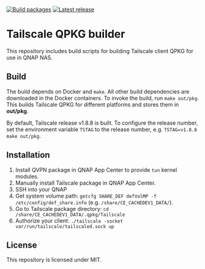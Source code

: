 [![Build packages](https://github.com/ivokub/tailscale-qpkg/workflows/Build%20packages/badge.svg?branch=master)](https://github.com/ivokub/tailscale-qpkg/actions/workflows/build.yml)
[![Latest release](https://img.shields.io/github/v/release/ivokub/tailscale-qpkg?sort=semver)](https://github.com/ivokub/tailscale-qpkg/releases/latest)

Tailscale QPKG builder
======================

This repository includes build scripts for building Tailscale client QPKG for
use in QNAP NAS.

Build
-----

The build depends on Docker and `make`. All other build dependencies are
downloaded in the Docker containers. To invoke the build, run `make out/pkg`.
This builds Tailscale QPKG for different platforms and stores them in
**out/pkg**.

By default, Tailscale release v1.8.8 is built. To configure the release number,
set the environment variable `TSTAG` to the release number, e.g.
`TSTAG=v1.8.8 make out/pkg`.

Installation
------------

1. Install QVPN package in QNAP App Center to provide `tun` kernel modules.
2. Manually install Tailscale package in QNAP App Center.
3. SSH into your QNAP
4. Get system volume path: `getcfg SHARE_DEF defVolMP -f /etc/config/def_share.info` (e.g. `/share/CE_CACHEDEV1_DATA/`).
5. Go to Tailscale package directory: `cd /share/CE_CACHEDEV1_DATA/.qpkg/Tailscale`
6. Authorize your client: `./tailscale -socket var/run/tailscale/tailscaled.sock up`

License
-------

This repository is licensed under MIT.
